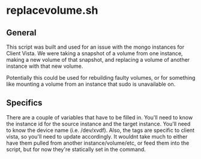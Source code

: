 # replacevolume.sh

## General

This script was built and used for an issue with the mongo instances for Client Vista. We were taking a snapshot of a volume from one instance, making a new volume of that snapshot, and replacing a volume of another instance with that new volume.

Potentially this could be used for rebuilding faulty volumes, or for something like mounting a volume from an instance that sudo is unavailable on.

## Specifics

There are a couple of variables that have to be filled in. You'll need to know the instance id for the source instance and the target instance. You'll need to know the device name (i.e. /dev/xvdf). Also, the tags are specific to client vista, so you'll need to update accordingly. It wouldnt take much to either have them pulled from another instance/volume/etc, or feed them into the script, but for now they're statically set in the command.
